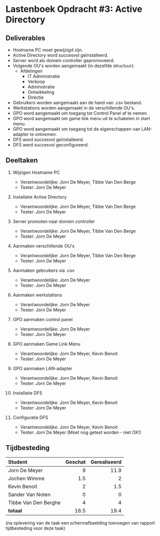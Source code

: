 # Lastenboek Opdracht #3: Active Directory



## Deliverables

* Hostname PC moet gewijzigd zijn.
* Active Directory word succesvol geïnstalleerd.
* Server word als domein controller gepromoveerd.
* Volgende OU's worden aangemaakt (in dezelfde structuur):
    * Afdelingen
        * IT Administratie
        * Verkoop
        * Administratie
        * Ontwikkeling
        * Directie
* Gebruikers worden aangemaakt aan de hand van .csv bestand.
* Werkstations worden aangemaakt in de verschillende OU's.
* GPO word aangemaakt om toegang tot Control Panel af te nemen.
* GPO word aangemaakt om game link menu uit te schakelen in start menu.
* GPO word aangemaakt om toegang tot de eigenschappen van LAN-adapter te ontnemen.
* DFS word succesvol geïnstalleerd.
* DFS werd succesvol geconfigureerd.


## Deeltaken

1. Wijzigen Hostname PC
    - Verantwoordelijke: Jorn De Meyer, Tibbe Van Den Berge
    - Tester: Jorn De Meyer

2. Installatie Active Directory
    - Verantwoordelijke: Jorn De Meyer, Tibbe Van Den Berge
    - Tester: Jorn De Meyer

3. Server promoten naar domein controller
    - Verantwoordelijke: Jorn De Meyer, Tibbe Van Den Berge
    - Tester: Jorn De Meyer

4. Aanmaken verschillende OU's
    - Verantwoordelijke: Jorn De Meyer, Tibbe Van Den Berge
    - Tester: Jorn De Meyer

5. Aanmaken gebruikers via .csv
    - Verantwoordelijke: Jorn De Meyer
    - Tester: Jorn De Meyer 

6. Aanmaken werkstations
    - Verantwoordelijke: Jorn De Meyer
    - Tester: Jorn De Meyer

7. GPO aanmaken control panel
    - Verantwoordelijke: Jorn De Meyer
    - Tester: Jorn De Meyer

7. GPO aanmaken Game Link Menu 
    - Verantwoordelijke: Jorn De Meyer, Kevin Benoit
    - Tester: Jorn De Meyer

8. GPO aanmaken LAN-adapter
    - Verantwoordelijke: Jorn De Meyer, Kevin Benoit
    - Tester: Jorn De Meyer

9. Installatie DFS
    - Verantwoordelijke: Jorn De Meyer, Kevin Benoit
    - Tester: Jorn De Meyer

10. Configuratie DFS
    - Verantwoordelijke: Jorn De Meyer, Kevin Benoit
    - Tester: Jorn De Meyer (Moet nog getest worden - niet OK!)


    

## Tijdbesteding

| Student    | Geschat | Gerealiseerd |
| :---       | ---:    | ---:         |
| Jorn De Meyer   |   9       |      11.9        |
| Jochen Wimme   |    1.5     |         2     |
| Kevin Benoit  |      2   |       1.5       |
| Sander Van Noten   |    0     |         0     |
| Tibbe Van Den Berghe|    4     |   4             |
| **totaal** |  16.5       |      19.4        |

(na oplevering van de taak een schermafbeelding toevoegen van rapport tijdbesteding voor deze taak)
